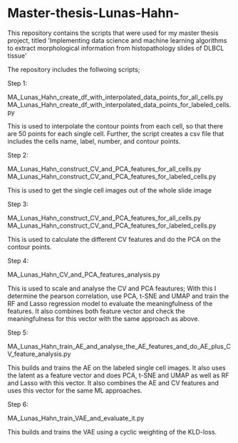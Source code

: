 # Master-thesis-Lunas-Hahn-
This repository contains the scripts that were used for my master thesis project, titled 'Implementing data science and
machine learning algorithms to extract morphological information from histopathology slides of DLBCL tissue'

The repository includes the follwoing scripts;

Step 1:

MA_Lunas_Hahn_create_df_with_interpolated_data_points_for_all_cells.py
MA_Lunas_Hahn_create_df_with_interpolated_data_points_for_labeled_cells.py

This is used to interpolate the contour points from each cell, so that there are 50 points for each single cell. 
Further, the script creates a csv file that includes the cells name, label, number, and contour points. 


Step 2:

MA_Lunas_Hahn_construct_CV_and_PCA_features_for_all_cells.py
MA_Lunas_Hahn_construct_CV_and_PCA_features_for_labeled_cells.py

This is used to get the single cell images out of the whole slide image


Step 3:

MA_Lunas_Hahn_construct_CV_and_PCA_features_for_all_cells.py
MA_Lunas_Hahn_construct_CV_and_PCA_features_for_labeled_cells.py

This is used to calculate the different CV features and do the PCA on the contour points. 


Step 4:

MA_Lunas_Hahn_CV_and_PCA_features_analysis.py

This is used to scale and analyse the CV and PCA feautures; With this I determine the pearson correlation, 
use PCA, t-SNE and UMAP and train the RF and Lasso regression model to evaluate the meaningfulness of the features.
It also combines both feature vector and check the meaningfulness for this vector with the same approach as above. 


Step 5:

MA_Lunas_Hahn_train_AE_and_analyse_the_AE_features_and_do_AE_plus_CV_feature_analysis.py

This builds and trains the AE on the labeled single cell images. It also uses the latent as a feature vector and does 
PCA, t-SNE and UMAP as well as RF and Lasso with this vector. It also combines the AE and CV features and uses this 
vector for the same ML approaches. 


Step 6:

MA_Lunas_Hahn_train_VAE_and_evaluate_it.py

This builds and trains the VAE using a cyclic weighting of the KLD-loss.
